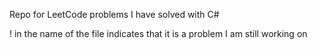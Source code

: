 Repo for LeetCode problems I have solved with C#

! in the name of the file indicates that it is a problem I am still working on
